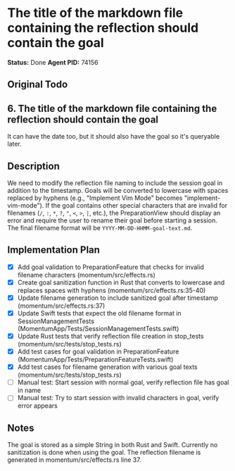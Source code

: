 # The title of the markdown file containing the reflection should contain the goal
**Status:** Done
**Agent PID:** 74156

## Original Todo
## 6. The title of the markdown file containing the reflection should contain the goal

It can have the date too, but it should also have the goal so it's queryable later.

## Description
We need to modify the reflection file naming to include the session goal in addition to the timestamp. Goals will be converted to lowercase with spaces replaced by hyphens (e.g., "Implement Vim Mode" becomes "implement-vim-mode"). If the goal contains other special characters that are invalid for filenames (`/`, `:`, `*`, `?`, `"`, `<`, `>`, `|`, etc.), the PreparationView should display an error and require the user to rename their goal before starting a session. The final filename format will be `YYYY-MM-DD-HHMM-goal-text.md`.

## Implementation Plan
- [x] Add goal validation to PreparationFeature that checks for invalid filename characters (momentum/src/effects.rs)
- [x] Create goal sanitization function in Rust that converts to lowercase and replaces spaces with hyphens (momentum/src/effects.rs:35-40)
- [x] Update filename generation to include sanitized goal after timestamp (momentum/src/effects.rs:37)
- [x] Update Swift tests that expect the old filename format in SessionManagementTests (MomentumApp/Tests/SessionManagementTests.swift)
- [x] Update Rust tests that verify reflection file creation in stop_tests (momentum/src/tests/stop_tests.rs)
- [x] Add test cases for goal validation in PreparationFeature (MomentumApp/Tests/PreparationFeatureTests.swift)
- [x] Add test cases for filename generation with various goal texts (momentum/src/tests/stop_tests.rs)
- [ ] Manual test: Start session with normal goal, verify reflection file has goal in name
- [ ] Manual test: Try to start session with invalid characters in goal, verify error appears

## Notes
The goal is stored as a simple String in both Rust and Swift. Currently no sanitization is done when using the goal. The reflection filename is generated in momentum/src/effects.rs line 37.
